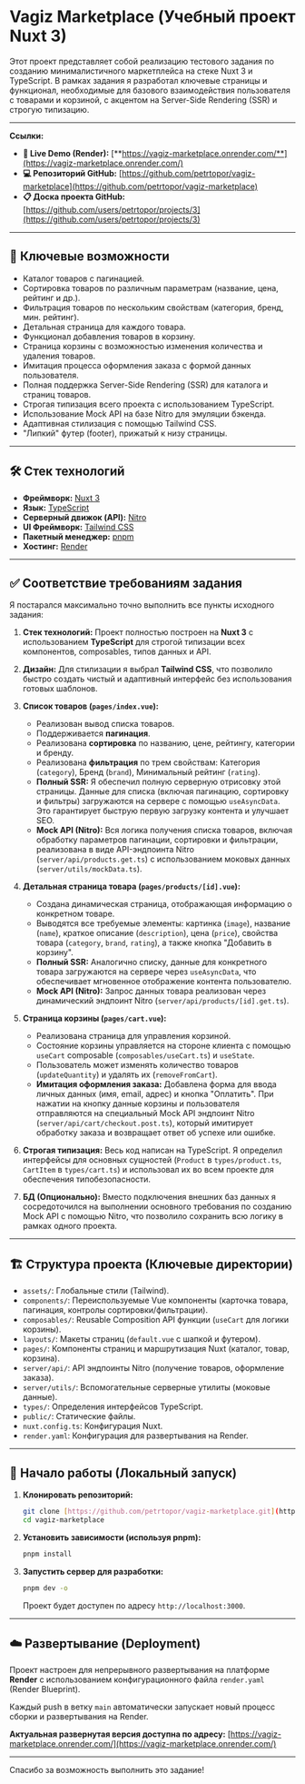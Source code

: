 # Vagiz Marketplace (Учебный проект Nuxt 3)

Этот проект представляет собой реализацию тестового задания по созданию минималистичного маркетплейса на стеке Nuxt 3 и TypeScript. В рамках задания я разработал ключевые страницы и функционал, необходимые для базового взаимодействия пользователя с товарами и корзиной, с акцентом на Server-Side Rendering (SSR) и строгую типизацию.

---

**Ссылки:**

- **🚀 Live Demo (Render):** [**https://vagiz-marketplace.onrender.com/**](https://vagiz-marketplace.onrender.com/)
- **💻 Репозиторий GitHub:** [https://github.com/petrtopor/vagiz-marketplace](https://github.com/petrtopor/vagiz-marketplace)
- **📋 Доска проекта GitHub:** [https://github.com/users/petrtopor/projects/3](https://github.com/users/petrtopor/projects/3)

---

## 🌟 Ключевые возможности

- Каталог товаров с пагинацией.
- Сортировка товаров по различным параметрам (название, цена, рейтинг и др.).
- Фильтрация товаров по нескольким свойствам (категория, бренд, мин. рейтинг).
- Детальная страница для каждого товара.
- Функционал добавления товаров в корзину.
- Страница корзины с возможностью изменения количества и удаления товаров.
- Имитация процесса оформления заказа с формой данных пользователя.
- Полная поддержка Server-Side Rendering (SSR) для каталога и страниц товаров.
- Строгая типизация всего проекта с использованием TypeScript.
- Использование Mock API на базе Nitro для эмуляции бэкенда.
- Адаптивная стилизация с помощью Tailwind CSS.
- "Липкий" футер (footer), прижатый к низу страницы.

---

## 🛠️ Стек технологий

- **Фреймворк:** [Nuxt 3](https://nuxt.com/)
- **Язык:** [TypeScript](https://www.typescriptlang.org/)
- **Серверный движок (API):** [Nitro](https://nitro.unjs.io/)
- **UI Фреймворк:** [Tailwind CSS](https://tailwindcss.com/)
- **Пакетный менеджер:** [pnpm](https://pnpm.io/)
- **Хостинг:** [Render](https://render.com/)

---

## ✅ Соответствие требованиям задания

Я постарался максимально точно выполнить все пункты исходного задания:

1.  **Стек технологий:** Проект полностью построен на **Nuxt 3** с использованием **TypeScript** для строгой типизации всех компонентов, composables, типов данных и API.

2.  **Дизайн:** Для стилизации я выбрал **Tailwind CSS**, что позволило быстро создать чистый и адаптивный интерфейс без использования готовых шаблонов.

3.  **Список товаров (`pages/index.vue`):**

    - Реализован вывод списка товаров.
    - Поддерживается **пагинация**.
    - Реализована **сортировка** по названию, цене, рейтингу, категории и бренду.
    - Реализована **фильтрация** по трем свойствам: Категория (`category`), Бренд (`brand`), Минимальный рейтинг (`rating`).
    - **Полный SSR:** Я обеспечил полную серверную отрисовку этой страницы. Данные для списка (включая пагинацию, сортировку и фильтры) загружаются на сервере с помощью `useAsyncData`. Это гарантирует быструю первую загрузку контента и улучшает SEO.
    - **Mock API (Nitro):** Вся логика получения списка товаров, включая обработку параметров пагинации, сортировки и фильтрации, реализована в виде API-эндпоинта Nitro (`server/api/products.get.ts`) с использованием моковых данных (`server/utils/mockData.ts`).

4.  **Детальная страница товара (`pages/products/[id].vue`):**

    - Создана динамическая страница, отображающая информацию о конкретном товаре.
    - Выводятся все требуемые элементы: картинка (`image`), название (`name`), краткое описание (`description`), цена (`price`), свойства товара (`category`, `brand`, `rating`), а также кнопка "Добавить в корзину".
    - **Полный SSR:** Аналогично списку, данные для конкретного товара загружаются на сервере через `useAsyncData`, что обеспечивает мгновенное отображение контента пользователю.
    - **Mock API (Nitro):** Запрос данных товара реализован через динамический эндпоинт Nitro (`server/api/products/[id].get.ts`).

5.  **Страница корзины (`pages/cart.vue`):**

    - Реализована страница для управления корзиной.
    - Состояние корзины управляется на стороне клиента с помощью `useCart` composable (`composables/useCart.ts`) и `useState`.
    - Пользователь может изменять количество товаров (`updateQuantity`) и удалять их (`removeFromCart`).
    - **Имитация оформления заказа:** Добавлена форма для ввода личных данных (имя, email, адрес) и кнопка "Оплатить". При нажатии на кнопку данные корзины и пользователя отправляются на специальный Mock API эндпоинт Nitro (`server/api/cart/checkout.post.ts`), который имитирует обработку заказа и возвращает ответ об успехе или ошибке.

6.  **Строгая типизация:** Весь код написан на TypeScript. Я определил интерфейсы для основных сущностей (`Product` в `types/product.ts`, `CartItem` в `types/cart.ts`) и использовал их во всем проекте для обеспечения типобезопасности.

7.  **БД (Опционально):** Вместо подключения внешних баз данных я сосредоточился на выполнении основного требования по созданию Mock API с помощью Nitro, что позволило сохранить всю логику в рамках одного проекта.

---

## 🏗️ Структура проекта (Ключевые директории)

- `assets/`: Глобальные стили (Tailwind).
- `components/`: Переиспользуемые Vue компоненты (карточка товара, пагинация, контролы сортировки/фильтрации).
- `composables/`: Reusable Composition API функции (`useCart` для логики корзины).
- `layouts/`: Макеты страниц (`default.vue` с шапкой и футером).
- `pages/`: Компоненты страниц и маршрутизация Nuxt (каталог, товар, корзина).
- `server/api/`: API эндпоинты Nitro (получение товаров, оформление заказа).
- `server/utils/`: Вспомогательные серверные утилиты (моковые данные).
- `types/`: Определения интерфейсов TypeScript.
- `public/`: Статические файлы.
- `nuxt.config.ts`: Конфигурация Nuxt.
- `render.yaml`: Конфигурация для развертывания на Render.

---

## 🚀 Начало работы (Локальный запуск)

1.  **Клонировать репозиторий:**

    ```bash
    git clone [https://github.com/petrtopor/vagiz-marketplace.git](https://github.com/petrtopor/vagiz-marketplace.git)
    cd vagiz-marketplace
    ```

2.  **Установить зависимости (используя pnpm):**

    ```bash
    pnpm install
    ```

3.  **Запустить сервер для разработки:**
    ```bash
    pnpm dev -o
    ```
    Проект будет доступен по адресу `http://localhost:3000`.

---

## ☁️ Развертывание (Deployment)

Проект настроен для непрерывного развертывания на платформе **Render** с использованием конфигурационного файла `render.yaml` (Render Blueprint).

Каждый push в ветку `main` автоматически запускает новый процесс сборки и развертывания на Render.

**Актуальная развернутая версия доступна по адресу:** [https://vagiz-marketplace.onrender.com/](https://vagiz-marketplace.onrender.com/)

---

Спасибо за возможность выполнить это задание!
